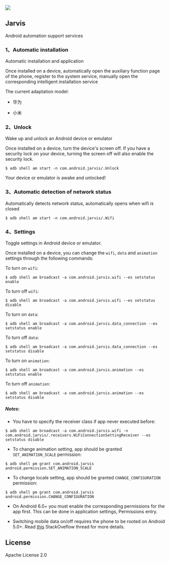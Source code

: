 [![](https://travis-ci.org/logan62334/Jarvis.svg?branch=master)](https://travis-ci.org/logan62334/Jarvis)

## Jarvis

Android automation support services

### 1、Automatic installation

Automatic installation and application

Once installed on a device, automatically open the auxiliary function page of the phone, register to the system service, manually open the corresponding intelligent installation service

The current adaptation model:

* 华为

* 小米

### 2、Unlock

Wake up and unlock an Android device or emulator

Once installed on a device, turn the device's screen off. If you have a security lock on your device, turning the screen off will also enable the security lock.

```shell
$ adb shell am start -n com.android.jarvis/.Unlock
```

Your device or emulator is awake and unlocked!

### 3、Automatic detection of network status

Automatically detects network status, automatically opens when wifi is closed

```shell
$ adb shell am start -n com.android.jarvis/.Wifi
```

### 4、Settings

Toggle settings in Android device or emulator.

Once installed on a device, you can change the `wifi`, `data` and `animation` settings through the following commands:

To turn on `wifi`:

```shell
$ adb shell am broadcast -a com.android.jarvis.wifi --es setstatus enable
```

To turn off `wifi`:

```shell
$ adb shell am broadcast -a com.android.jarvis.wifi --es setstatus disable
```

To turn on `data`:

```shell
$ adb shell am broadcast -a com.android.jarvis.data_connection --es setstatus enable
```

To turn off `data`:

```shell
$ adb shell am broadcast -a com.android.jarvis.data_connection --es setstatus disable
```

To turn on `animation`:

```shell
$ adb shell am broadcast -a com.android.jarvis.animation --es setstatus enable
```

To turn off `animation`:

```shell
$ adb shell am broadcast -a com.android.jarvis.animation --es setstatus disable
```

##### Notes:

* You have to specify the receiver class if app never executed before:

```shell
$ adb shell am broadcast -a com.android.jarvis.wifi -n com.android.jarvis/.receivers.WiFiConnectionSettingReceiver --es setstatus disable
```

* To change animation setting, app should be granted `SET_ANIMATION_SCALE` permission:

```shell
$ adb shell pm grant com.android.jarvis android.permission.SET_ANIMATION_SCALE
```

* To change locale setting, app should be granted `CHANGE_CONFIGURATION` permission:

```shell
$ adb shell pm grant com.android.jarvis android.permission.CHANGE_CONFIGURATION
```

* On Android 6.0+ you must enable the corresponding permissions for the app first. This can be
done in application settings, Permissions entry.

* Switching mobile data on/off requires the phone to be rooted on Android 5.0+.
Read [this](http://stackoverflow.com/questions/26539445/the-setmobiledataenabled-method-is-no-longer-callable-as-of-android-l-and-later)
StackOveflow thread for more details.

## License

Apache License 2.0
